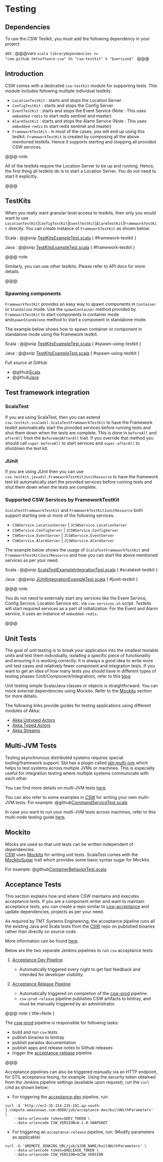 # Testing

## Dependencies

To use the CSW Testkit, you must add the following dependency in your project:

sbt
:   @@@vars
    ```scala
    libraryDependencies += "com.github.tmtsoftware.csw" %% "csw-testkit" % "$version$"
    ```
    @@@

## Introduction

CSW comes with a dedicated `csw-testkit` module for supporting tests. This module includes following multiple individual testkits:
 
 - `LocationTestKit` : starts and stops the Location Server
 - `ConfigTestKit` : starts and stops the Config Server
 - `EventTestKit` : starts and stops the Event Service (Note : This uses `embedded-redis` to start redis sentinel and master) 
 - `AlarmTestKit` : starts and stops the Alarm Service (Note : This uses `embedded-redis` to start redis sentinel and master)
 - `FrameworkTestKit` : in most of the cases, you will end up using this testkit. `FrameworkTestKit` is created by composing all the above mentioned testkits.
    Hence it supports starting and stopping all provided CSW services. 
    
@@@ note

All of the testkits require the Location Server to be up and running. Hence, the first thing all testkits do is to start a Location Server.
You do not need to start it explicitly.

@@@

## TestKits

When you really want granular level access to testkits, then only you would want to use `LocationTestKit`|`ConfigTestKit`|`EventTestKit`|`AlarmTestKit`|`FrameworkTestKit` directly.
You can create instance of `FrameworkTestKit` as shown below:

Scala
:   @@snip [TestKitsExampleTest.scala](../../../../examples/src/test/scala/example/teskit/TestKitsExampleTest.scala) { #framework-testkit }

Java
:   @@snip [TestKitsExampleTest.scala](../../../../examples/src/test/java/example/testkit/JTestKitsExampleTest.java) { #framework-testkit }

@@@ note

Similarly, you can use other testkits. Please refer to API docs for more details.

@@@

### Spawning components

`FrameworkTestKit` provides an easy way to spawn components in `Container` or `Standalone` mode.
Use the `spawnContainer` method provided by `FrameworkTestKit` to start components in container mode and`spawnStandalone` method to start a component in standalone mode.

The example below shows how to spawn container or component in standalone mode using the Framework testkit.

Scala
:   @@snip [TestKitsExampleTest.scala](../../../../examples/src/test/scala/example/teskit/TestKitsExampleTest.scala) { #spawn-using-testkit }

Java
:   @@snip [TestKitsExampleTest.scala](../../../../examples/src/test/java/example/testkit/JTestKitsExampleTest.java) { #spawn-using-testkit }

Full source at GitHub

* @github[Scala](/examples/src/test/scala/example/teskit/TestKitsExampleTest.scala)
* @github[Java](/examples/src/test/java/example/testkit/JTestKitsExampleTest.java)

## Test framework integration

### ScalaTest
If you are using ScalaTest, then you can extend `csw.testkit.scaladsl.ScalaTestFrameworkTestKit` to have the Framework testkit automatically start the provided services before running tests and shut them down when the tests are complete. 
This is done in `beforeAll` and `afterAll` from the `BeforeAndAfterAll` trait. If you override that method you should call `super.beforeAll` to start services and `super.afterAll` to shutdown the test kit.

### JUnit
If you are using JUnit then you can use `csw.testkit.javadsl.FrameworkTestKitJunitResource` to have the framework test kit automatically start the provided services before running tests and shut them down when the tests are complete.

### Supported CSW Services by FrameworkTestKit

`ScalaTestFrameworkTestKit` and `FrameworkTestKitJunitResource` both support starting one or more of the following services.

- `CSWService.LocationServer` | `JCSWService.LocationServer` 
- `CSWService.ConfigServer`   | `JCSWService.ConfigServer`   
- `CSWService.EventServer`    | `JCSWService.EventServer`    
- `CSWService.AlarmServer`    | `JCSWService.AlarmServer`    

The example below shows the usage of `ScalaTestFrameworkTestKit` and `FrameworkTestKitJunitResource` and how you can start the above mentioned services as per your need.

Scala
:   @@snip [ScalaTestExampleIntegrationTest.scala](../../../../examples/src/test/scala/example/teskit/ScalaTestIntegrationExampleTest.scala) { #scalatest-testkit }

Java
:   @@snip [JUnitIntegrationExampleTest.scala](../../../../examples/src/test/java/example/testkit/JUnitIntegrationExampleTest.java) { #junit-testkit }

@@@ note

You do not need to externally start any services like the Event Service, Config Service, Location Service etc. via `csw-services.sh` script.
Testkits will start required services as a part of initialization. For the Event and Alarm service, it uses an instance of `embedded-redis`. 

@@@

## Unit Tests

The goal of unit testing is to break your application into the smallest testable units and test them individually, isolating 
a specific piece of functionality and ensuring it is working correctly. 
It is always a good idea to write more unit test cases and relatively fewer component and integration tests.
If you want to get an idea of how many tests you should have in different types of testing phases (Unit/Component/Integration), refer to this [blog](https://martinfowler.com/articles/practical-test-pyramid.html)

Unit testing simple Scala/Java classes or objects is straightforward. You can mock external dependencies using Mockito. Refer to the [Mockito](#mockito) section for more details. 

The following links provide guides for testing applications using different modules of Akka:

- [Akka Untyped Actors](https://doc.akka.io/docs/akka/current/testing.html)
- [Akka Typed Actors](https://doc.akka.io/docs/akka/current/typed/testing.html)
- [Akka Streams](https://doc.akka.io/docs/akka/current/scala/stream/stream-testkit.html)

## Multi-JVM Tests

Testing asynchronous distributed systems requires special tooling/framework support. 
Sbt has a plugin called [sbt-multi-jvm](https://github.com/sbt/sbt-multi-jvm) which helps to test systems across multiple JVMs or machines.
This is especially useful for integration testing where multiple systems communicate with each other.

You can find more details on multi-JVM tests [here](https://doc.akka.io/docs/akka/current/multi-jvm-testing.html).

You can also refer to some examples in [CSW](https://github.com/tmtsoftware/csw) for writing your own multi-JVM tests. For example: @github[CommandServiceTest.scala](/csw-framework/src/multi-jvm/scala/csw/framework/command/CommandServiceTest.scala)  

In case you want to run your multi-JVM tests across machines, refer to this multi-node testing guide [here](https://doc.akka.io/docs/akka/current/multi-node-testing.html). 

## Mockito

Mocks are used so that unit tests can be written independent of dependencies.  
[CSW](https://github.com/tmtsoftware/csw) uses [Mockito](http://site.mockito.org/) for writing unit tests.
ScalaTest comes with the [MockitoSugar](http://www.scalatest.org/user_guide/testing_with_mock_objects#mockito) trait which provides some basic syntax sugar for Mockito.

For example: @github[ContainerBehaviorTest.scala](/csw-framework/src/test/scala/csw/framework/internal/container/ContainerBehaviorTest.scala)

## Acceptance Tests

This section explains how and where CSW maintains and executes acceptance tests. 
If you are a component writer and want to maintain acceptance tests, you can create a repo similar to [csw-acceptance](https://github.com/tmtsoftware/csw-acceptance) and update dependencies, projects as per your need. 

As required by TMT Systems Engineering, the acceptance pipeline runs all the existing Java and Scala tests from the [CSW](https://github.com/tmtsoftware/csw) repo on published binaries rather than directly on source code.

More information can be found [here](https://github.com/tmtsoftware/csw-acceptance/blob/master/README.md).

Below are the two separate Jenkins pipelines to run `csw` acceptance tests:

1. [Acceptance Dev Pipeline](http://ec2-35-154-215-191.ap-south-1.compute.amazonaws.com:8080/job/acceptance-dev-nightly-build/)
    - Automatically triggered every night to get fast feedback and intended for developer visibility.
    
2. [Acceptance Release Pipeline](http://ec2-35-154-215-191.ap-south-1.compute.amazonaws.com:8080/job/acceptance-release/)
    - Automatically triggered on completion of the [csw-prod](http://ec2-35-154-215-191.ap-south-1.compute.amazonaws.com:8080/job/csw-prod/) pipeline.
    - `csw-prod-release` pipeline publishes CSW artifacts to bintray, and must be manually triggered by an administrator.

@@@ note { title=Note }

The [csw-prod](http://ec2-35-154-215-191.ap-south-1.compute.amazonaws.com:8080/job/csw-prod/) pipeline is responsible for following tasks:

- build and run `csw` tests
- publish binaries to bintray
- publish paradox documentation
- publish apps and release notes to Github releases
- trigger the [acceptance-release](http://ec2-35-154-215-191.ap-south-1.compute.amazonaws.com:8080/job/acceptance-release/) pipeline 

@@@

Acceptance pipelines can also be triggered manually via an HTTP endpoint, for STIL acceptance tesing, for example. 
Using the security token obtained from the Jenkins pipeline settings (available upon request), run the `curl` cmd as shown below:

- For triggering the [acceptance-dev](http://ec2-35-154-215-191.ap-south-1.compute.amazonaws.com:8080/job/acceptance-dev-nightly-build/) pipeline, run:

```
curl -G 'http://ec2-35-154-215-191.ap-south-1.compute.amazonaws.com:8080/job/acceptance-dev/buildWithParameters'  \
    --data-urlencode token=$DEV_TOKEN \
    --data-urlencode CSW_VERSION=0.1.0-SNAPSHOT
```

- For triggering an `acceptance-release` pipeline, run: (Modify parameters as applicable)

```
curl -G '$REMOTE_JENKINS_URL/job/$JOB_NAME/buildWithParameters' \
    --data-urlencode token=$RELEASE_TOKEN \
    --data-urlencode CSW_VERSION=$CSW_VERSION
```
